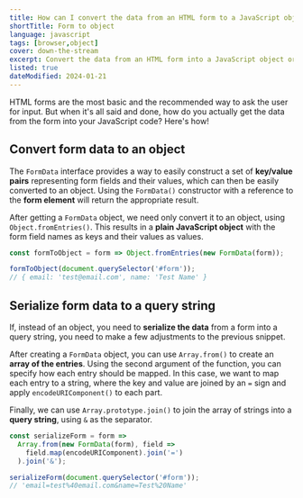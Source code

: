 ```yaml
---
title: How can I convert the data from an HTML form to a JavaScript object?
shortTitle: Form to object
language: javascript
tags: [browser,object]
cover: down-the-stream
excerpt: Convert the data from an HTML form into a JavaScript object or serialize it into a query string.
listed: true
dateModified: 2024-01-21
---
```


HTML forms are the most basic and the recommended way to ask the user for input. But when it's all said and done, how do you actually get the data from the form into your JavaScript code? Here's how!

## Convert form data to an object

The `FormData` interface provides a way to easily construct a set of **key/value pairs** representing form fields and their values, which can then be easily converted to an object. Using the `FormData()` constructor with a reference to the **form element** will return the appropriate result.

After getting a `FormData` object, we need only convert it to an object, using `Object.fromEntries()`. This results in a **plain JavaScript object** with the form field names as keys and their values as values.

```js
const formToObject = form => Object.fromEntries(new FormData(form));

formToObject(document.querySelector('#form'));
// { email: 'test@email.com', name: 'Test Name' }
```

## Serialize form data to a query string

If, instead of an object, you need to **serialize the data** from a form into a query string, you need to make a few adjustments to the previous snippet.

After creating a `FormData` object, you can use `Array.from()` to create an **array of the entries**. Using the second argument of the function, you can specify how each entry should be mapped. In this case, we want to map each entry to a string, where the key and value are joined by an `=` sign and apply `encodeURIComponent()` to each part.

Finally, we can use `Array.prototype.join()` to join the array of strings into a **query string**, using `&` as the separator.

```js
const serializeForm = form =>
  Array.from(new FormData(form), field =>
    field.map(encodeURIComponent).join('=')
  ).join('&');

serializeForm(document.querySelector('#form'));
// 'email=test%40email.com&name=Test%20Name'
```

